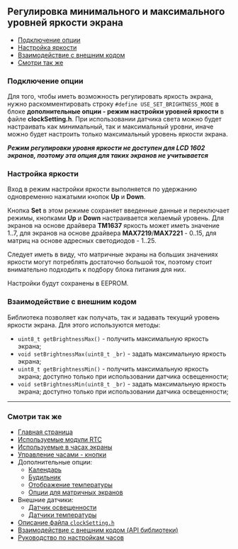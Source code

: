 ## Регулировка минимального и максимального уровней яркости экрана

- [Подключение опции](#подключение-опции)
- [Настройка яркости](#настройка-яркости)
- [Взаимодействие с внешним кодом](#взаимодействие-с-внешним-кодом)
- [Смотри так же](#смотри-так-же)

### Подключение опции

Для того, чтобы иметь возможность регулировать яркость экрана, нужно раскомментировать строку `#define USE_SET_BRIGHTNESS_MODE` в блоке **дополнительные опции - режим настройки уровней яркости** в файле **clockSetting.h**. При использовании датчика света можно будет настраивать как минимальный, так и максимальный уровни, иначе можно будет настроить только максимальный уровень яркости экрана.

***Режим регулировки уровня яркости не доступен для LCD 1602 экранов, поэтому эта опция для таких экранов не учитывается***

### Настройка яркости 

Вход в режим настройки яркости выполняется по удержанию одновременно нажатыми кнопок **Up** и **Down**.

Кнопка **Set** в этом режиме сохраняет введенные данные и переключает режимы, кнопками **Up** и **Down** настраивается желаемый уровень. Для экранов на основе драйвера **TM1637** яркость может иметь значение 1..7, для экранов на основе драйвера **MAX7219**/**MAX7221** - 0..15, для матриц на основе адресных светодиодов - 1..25.

Следует иметь в виду, что матричные экраны на больших значениях яркости могут потреблять достаточно большой ток, поэтому стоит внимательно подходить к подбору блока питания для них.

Настройки будут сохранены в EEPROM.

### Взаимодействие с внешним кодом

Библиотека позволяет как получать, так и задавать текущий уровень яркости экрана. Для этого используются методы:
- `uint8_t getBrightnessMax()` - получить максимальную яркость экрана;
- `void setBrightnessMax(uint8_t _br)` - задать максимальную яркость экрана;
- `uint8_t getBrightnessMin()` - получить максимальную яркость экрана; доступно только при использовании датчика освещенности;
- `void setBrightnessMin(uint8_t _br)` - задать максимальную яркость экрана; доступно только при использовании датчика освещенности;

<hr>

### Смотри так же
- [Главная страница](../readme.md)
- [Используемые модули RTC](rtc.md)
- [Используемые в часах экраны](displays.md)
- [Управление часами - кнопки](buttons.md)
- Дополнительные опции:
  - [Календарь](calendar.md)
  - [Будильник](alarm.md)
  - [Отображение температуры](show_temp.md)
  - [Опции для матричных экранов](matrix.md)
- Внешние датчики:
  - [Датчик освещенности](light_sensor.md)
  - [Датчики температуры](temp_sensors.md)
- [Описание файла `clockSetting.h`](clock_setting.md)
- [Взаимодействие с внешним кодом (API библиотеки)](api.md)
- [Руководство по настройкам часов](setting.md)
